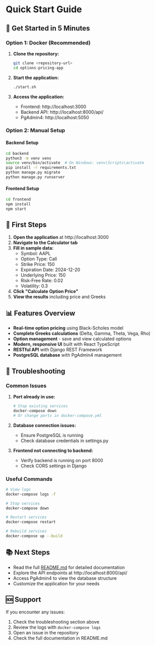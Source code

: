 # Quick Start Guide

## 🚀 Get Started in 5 Minutes

### Option 1: Docker (Recommended)

1. **Clone the repository:**
   ```bash
   git clone <repository-url>
   cd options-pricing-app
   ```

2. **Start the application:**
   ```bash
   ./start.sh
   ```

3. **Access the application:**
   - Frontend: http://localhost:3000
   - Backend API: http://localhost:8000/api/
   - PgAdmin4: http://localhost:5050

### Option 2: Manual Setup

#### Backend Setup
```bash
cd backend
python3 -m venv venv
source venv/bin/activate  # On Windows: venv\Scripts\activate
pip install -r requirements.txt
python manage.py migrate
python manage.py runserver
```

#### Frontend Setup
```bash
cd frontend
npm install
npm start
```

## 🎯 First Steps

1. **Open the application** at http://localhost:3000
2. **Navigate to the Calculator tab**
3. **Fill in sample data:**
   - Symbol: AAPL
   - Option Type: Call
   - Strike Price: 150
   - Expiration Date: 2024-12-20
   - Underlying Price: 150
   - Risk-Free Rate: 0.02
   - Volatility: 0.3
4. **Click "Calculate Option Price"**
5. **View the results** including price and Greeks

## 📊 Features Overview

- **Real-time option pricing** using Black-Scholes model
- **Complete Greeks calculations** (Delta, Gamma, Theta, Vega, Rho)
- **Option management** - save and view calculated options
- **Modern, responsive UI** built with React TypeScript
- **RESTful API** with Django REST Framework
- **PostgreSQL database** with PgAdmin4 management

## 🔧 Troubleshooting

### Common Issues

1. **Port already in use:**
   ```bash
   # Stop existing services
   docker-compose down
   # Or change ports in docker-compose.yml
   ```

2. **Database connection issues:**
   - Ensure PostgreSQL is running
   - Check database credentials in settings.py

3. **Frontend not connecting to backend:**
   - Verify backend is running on port 8000
   - Check CORS settings in Django

### Useful Commands

```bash
# View logs
docker-compose logs -f

# Stop services
docker-compose down

# Restart services
docker-compose restart

# Rebuild services
docker-compose up --build
```

## 📚 Next Steps

- Read the full [README.md](README.md) for detailed documentation
- Explore the API endpoints at http://localhost:8000/api/
- Access PgAdmin4 to view the database structure
- Customize the application for your needs

## 🆘 Support

If you encounter any issues:
1. Check the troubleshooting section above
2. Review the logs with `docker-compose logs`
3. Open an issue in the repository
4. Check the full documentation in README.md 